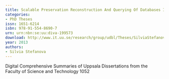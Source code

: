 ```yaml
---
title: Scalable Preservation Reconstruction And Querying Of Databases In Terms Of Semantic Web Representations
categories:
- PhD Theses
issn: 1651-6214
isbn: 978-91-554-8690-7
urn: urn:nbn:se:uu:diva-199573
download: http://www.it.uu.se/research/group/udbl/Theses/SilviaStefanovaPhD.pdf
year: 2013
authors:
- Silvia Stefanova
---
```


Digital Comprehensive Summaries of Uppsala Dissertations from the Faculty of Science and Technology 1052
